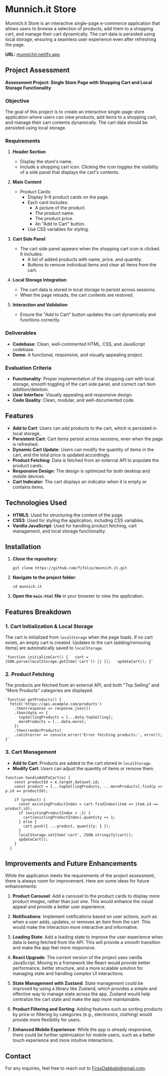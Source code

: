 # Munnich.it Store

Munnich.it Store is an interactive single-page e-commerce application that allows users to browse a selection of products, add them to a shopping cart, and manage their cart dynamically. The cart data is persisted using local storage, ensuring a seamless user experience even after refreshing the page.

**URL:**  [munnichit.netlify.app](https://munnichit.netlify.app/ "This is a link to your screenshot")

## Project Assessment

**Assessment Project: Single Store Page with Shopping Cart and Local Storage Functionality**

### Objective

The goal of this project is to create an interactive single-page store application where users can view products, add items to a shopping cart, and manage their cart contents dynamically. The cart data should be persisted using local storage.

### Requirements

1.  **Header Section**
    
    -   Display the store's name.
    -   Include a shopping cart icon. Clicking the icon toggles the visibility of a side panel that displays the cart's contents.
2.  **Main Content**
    
    -   Product Cards:
        -   Display 5–6 product cards on the page.
        -   Each card includes:
            -   A picture of the product.
            -   The product name.
            -   The product price.
            -   An "Add to Cart" button.
        -   Use CSS variables for styling.
3.  **Cart Side Panel**
    
    -   The cart side panel appears when the shopping cart icon is clicked. It includes:
        -   A list of added products with name, price, and quantity.
        -   Buttons to remove individual items and clear all items from the cart.
4.  **Local Storage Integration**
    
    -   The cart data is stored in local storage to persist across sessions.
    -   When the page reloads, the cart contents are restored.
5.  **Interaction and Validation**
    
    -   Ensure the "Add to Cart" button updates the cart dynamically and functions correctly.

### Deliverables

-   **Codebase**: Clean, well-commented HTML, CSS, and JavaScript codebase.
-   **Demo**: A functional, responsive, and visually appealing project.

### Evaluation Criteria

-   **Functionality**: Proper implementation of the shopping cart with local storage, smooth toggling of the cart side panel, and correct cart item addition/deletion.
-   **User Interface**: Visually appealing and responsive design.
-   **Code Quality**: Clean, modular, and well-documented code.

## Features

-   **Add to Cart**: Users can add products to the cart, which is persisted in local storage.
-   **Persistent Cart**: Cart items persist across sessions, even when the page is refreshed.
-   **Dynamic Cart Update**: Users can modify the quantity of items in the cart, and the total price is updated accordingly.
-   **Product Fetching**: Data is fetched from an external API to populate the product cards.
-   **Responsive Design**: The design is optimized for both desktop and mobile devices.
-   **Cart Indicator**: The cart displays an indicator when it is empty or contains items.

## Technologies Used

-   **HTML5**: Used for structuring the content of the page.
-   **CSS3**: Used for styling the application, including CSS variables.
-   **Vanilla JavaScript**: Used for handling product fetching, cart management, and local storage functionality.

## Installation

1.  **Clone the repository**:
      
    `git clone https://github.com/fifolio/munnich.it.git` 
    
2.  **Navigate to the project folder**:
    
    `cd munnich.it` 
    
3.  **Open the `main.html` file** in your browser to view the application.
    

## Features Breakdown

### 1. **Cart Initialization & Local Storage**

The cart is initialized from `localStorage` when the page loads. If no cart exists, an empty cart is created. Updates to the cart (adding/removing items) are automatically saved to `localStorage`.

    `function initializeCart() {   cart = JSON.parse(localStorage.getItem('cart')) || [];   updateCart(); }`

### 2. **Product Fetching**

The products are fetched from an external API, and both "Top Selling" and "More Products" categories are displayed.

    `function getProducts() {
      fetch('https://api.example.com/products')
        .then(response => response.json())
        .then(data => {
          topSellingProducts = [...data.topSelling];
          moreProducts = [...data.more];
        })
        .then(renderProducts)
        .catch(error => console.error('Error fetching products:', error));
    }` 

### 3. **Cart Management**

-   **Add to Cart**: Products are added to the cart stored in `localStorage`.
-   **Modify Cart**: Users can adjust the quantity of items or remove them.

  ```
function handleAddToCart(e) {
      const productId = e.target.dataset.id;
      const product = [...topSellingProducts, ...moreProducts].find(p => p.id == productId);
    
      if (product) {
        const existingProductIndex = cart.findIndex(item => item.id == product.id);
        if (existingProductIndex > -1) {
          cart[existingProductIndex].quantity += 1;
        } else {
          cart.push({ ...product, quantity: 1 });
        }
        localStorage.setItem('cart', JSON.stringify(cart));
        updateCart();
      }
    }
```

## Improvements and Future Enhancements

While the application meets the requirements of the project assessment, there is always room for improvement. Here are some ideas for future enhancements:

1.  **Product Carousel**: Add a carousel to the product cards to display more product images, rather than just one. This would enhance the visual appeal and provide a better user experience.
    
2.  **Notifications**: Implement notifications based on user actions, such as when a user adds, updates, or removes an item from the cart. This would make the interaction more interactive and informative.
    
3.  **Loading State**: Add a loading state to improve the user experience when data is being fetched from the API. This will provide a smooth transition and make the app feel more responsive.
    
4.  **React Upgrade**: The current version of the project uses vanilla JavaScript. Moving to a framework like React would provide better performance, better structure, and a more scalable solution for managing state and handling complex UI interactions.
    
5.  **State Management with Zustand**: State management could be improved by using a library like Zustand, which provides a simple and effective way to manage state across the app. Zustand would help centralize the cart state and make the app more maintainable.
    
6.  **Product Filtering and Sorting**: Adding features such as sorting products by price or filtering by categories (e.g., electronics, clothing) would provide more flexibility for users.
    
7.  **Enhanced Mobile Experience**: While the app is already responsive, there could be further optimization for mobile users, such as a better touch experience and more intuitive interactions.

## Contact

For any inquiries, feel free to reach out to FirasDabbabi@gmail.com.
